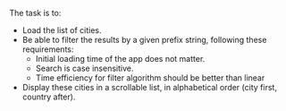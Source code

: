 The task is to:
* Load the list of cities.
* Be able to filter the results by a given prefix string, following these requirements:
     * Initial loading time of the app does not matter.
     * Search is case insensitive.
     * Time efficiency for filter algorithm should be better than linear
* Display these cities in a scrollable list, in alphabetical order (city first, country after).
